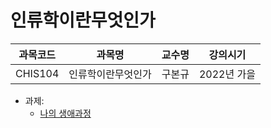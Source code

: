 # 인류학이란무엇인가

| 과목코드 | 과목명             | 교수명 | 강의시기    |
|----------|--------------------|--------|-------------|
| CHIS104  | 인류학이란무엇인가 | 구본규 | 2022년 가을 |

- 과제:
  - [나의 생애과정](./the-course-of-my-life/the-course-of-my-life.pdf)
